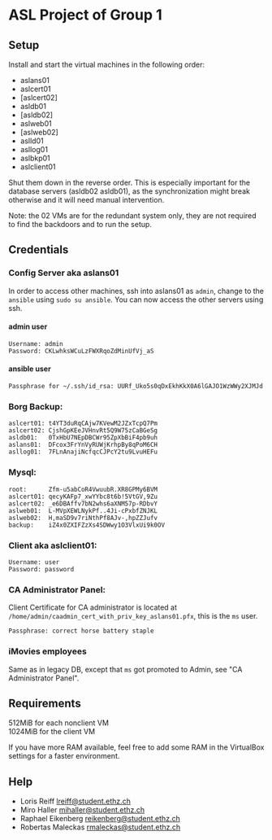 # ASL Project of Group 1

## Setup
Install and start the virtual machines in the following order:
* aslans01
* aslcert01
* [aslcert02]
* asldb01
* [asldb02]
* aslweb01
* [aslweb02]
* aslld01
* asllog01
* aslbkp01
* aslclient01

Shut them down in the reverse order. This is especially important for the
database servers (asldb02 asldb01), as the synchronization might break
otherwise and it will need manual intervention.

Note: the 02 VMs are for the redundant system only, they are not required to
find the backdoors and to run the setup.


## Credentials

### Config Server aka aslans01 

In order to access other machines, ssh into aslans01 as `admin`, change to the
`ansible` using `sudo su ansible`. You can now access the other servers
using ssh.

#### admin user
```
Username: admin
Password: CKLwhksWCuLzFWXRqoZdMinUfVj_aS
```

#### ansible user
```
Passphrase for ~/.ssh/id_rsa: UURf_Uko5s0qDxEkhKkX0A6lGAJO1WzWWy2XJMJd
```

### Borg Backup:
```
aslcert01: t4YT3duRqCAjw7KVewM2JZxTcpQ7Pm
aslcert02: CjshGpKEeJVHnvRt5Q9W75zCaBGeSg
asldb01:   0TxHbU7NEpDBCWr95ZpXbBiF4pb9uh
aslans01:  DFcox3FrYnVyRUWjKrhpBy8qPoM6CH
asllog01:  7FLnAnajiNcfqcCJPcY2tu9LvuHEFu
```

### Mysql:
```
root:      Zfm-u5abCoR4VwuubR.XR8GPMy6BVM
aslcert01: qecyKAFp7_xwYYbc8t6b!5VtGV,9Zu
aslcert02: _e6DBAffv7bN2whs6aXNM57p-RDbvY
aslweb01:  L-MVpXEWLNykPf..4Ji-cPxbfZNJKL
aslweb02:  H,maSD9v7riNthPf8AJv-,hpZZJufv
backup:    iZ4x0ZXIFZzXs4SDWwy1O3VlxUi9k0OV
```

### Client aka aslclient01:
```
Username: user
Password: password
```

### CA Administrator Panel:
Client Certificate for CA administrator is located at
`/home/admin/caadmin_cert_with_priv_key_aslans01.pfx`, this is the `ms` user.
```
Passphrase: correct horse battery staple
```

### iMovies employees
Same as in legacy DB, except that `ms` got promoted to Admin,
see "CA Administrator Panel".


## Requirements
512MiB for each nonclient VM  
1024MiB for the client VM

If you have more RAM available, feel free to add some RAM in the VirtualBox
settings for a faster environment.

## Help
* Loris Reiff <lreiff@student.ethz.ch>
* Miro Haller <mihaller@student.ethz.ch>
* Raphael Eikenberg <reikenberg@student.ethz.ch>
* Robertas Maleckas <rmaleckas@student.ethz.ch>
